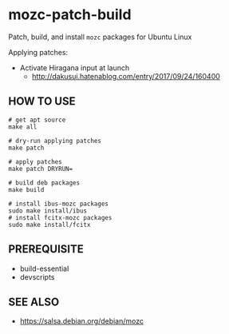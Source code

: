 mozc-patch-build
================

Patch, build, and install `mozc` packages for Ubuntu Linux

Applying patches:

* Activate Hiragana input at launch
  * http://dakusui.hatenablog.com/entry/2017/09/24/160400

HOW TO USE
----------

    # get apt source
    make all

    # dry-run applying patches
    make patch

    # apply patches
    make patch DRYRUN=

    # build deb packages
    make build

    # install ibus-mozc packages
    sudo make install/ibus
    # install fcitx-mozc packages
    sudo make install/fcitx

PREREQUISITE
------------

* build-essential
* devscripts

SEE ALSO
--------

* https://salsa.debian.org/debian/mozc
